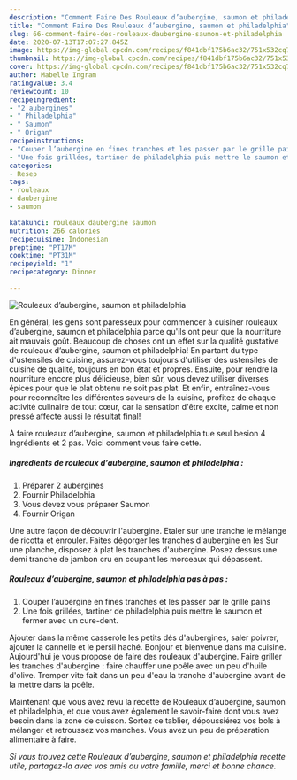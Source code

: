 ```yaml
---
description: "Comment Faire Des Rouleaux d’aubergine, saumon et philadelphia"
title: "Comment Faire Des Rouleaux d’aubergine, saumon et philadelphia"
slug: 66-comment-faire-des-rouleaux-daubergine-saumon-et-philadelphia
date: 2020-07-13T17:07:27.845Z
image: https://img-global.cpcdn.com/recipes/f841dbf175b6ac32/751x532cq70/rouleaux-daubergine-saumon-et-philadelphia-photo-principale-de-la-recette.jpg
thumbnail: https://img-global.cpcdn.com/recipes/f841dbf175b6ac32/751x532cq70/rouleaux-daubergine-saumon-et-philadelphia-photo-principale-de-la-recette.jpg
cover: https://img-global.cpcdn.com/recipes/f841dbf175b6ac32/751x532cq70/rouleaux-daubergine-saumon-et-philadelphia-photo-principale-de-la-recette.jpg
author: Mabelle Ingram
ratingvalue: 3.4
reviewcount: 10
recipeingredient:
- "2 aubergines"
- " Philadelphia"
- " Saumon"
- " Origan"
recipeinstructions:
- "Couper l’aubergine en fines tranches et les passer par le grille pains"
- "Une fois grillées, tartiner de philadelphia puis mettre le saumon et fermer avec un cure-dent."
categories:
- Resep
tags:
- rouleaux
- daubergine
- saumon

katakunci: rouleaux daubergine saumon 
nutrition: 266 calories
recipecuisine: Indonesian
preptime: "PT17M"
cooktime: "PT31M"
recipeyield: "1"
recipecategory: Dinner

---
```



![Rouleaux d’aubergine, saumon et philadelphia](https://img-global.cpcdn.com/recipes/f841dbf175b6ac32/751x532cq70/rouleaux-daubergine-saumon-et-philadelphia-photo-principale-de-la-recette.jpg)

En général, les gens sont paresseux pour commencer à cuisiner rouleaux d’aubergine, saumon et philadelphia parce qu'ils ont peur que la nourriture ait mauvais goût. Beaucoup de choses ont un effet sur la qualité gustative de rouleaux d’aubergine, saumon et philadelphia! En partant du type d'ustensiles de cuisine, assurez-vous toujours d'utiliser des ustensiles de cuisine de qualité, toujours en bon état et propres. Ensuite, pour rendre la nourriture encore plus délicieuse, bien sûr, vous devez utiliser diverses épices pour que le plat obtenu ne soit pas plat. Et enfin, entraînez-vous pour reconnaître les différentes saveurs de la cuisine, profitez de chaque activité culinaire de tout cœur, car la sensation d'être excité, calme et non pressé affecte aussi le résultat final!

<!--inarticleads1-->

À faire rouleaux d’aubergine, saumon et philadelphia tue seul besion 4 Ingrédients et 2 pas. Voici comment vous faire cette.

##### Ingrédients de rouleaux d’aubergine, saumon et philadelphia :

1. Préparer 2 aubergines
1. Fournir  Philadelphia
1. Vous devez vous préparer  Saumon
1. Fournir  Origan


Une autre façon de découvrir l&#39;aubergine. Etaler sur une tranche le mélange de ricotta et enrouler. Faites dégorger les tranches d&#39;aubergine en les Sur une planche, disposez à plat les tranches d&#39;aubergine. Posez dessus une demi tranche de jambon cru en coupant les morceaux qui dépassent. 

<!--inarticleads2-->

##### Rouleaux d’aubergine, saumon et philadelphia pas à pas :

1. Couper l’aubergine en fines tranches et les passer par le grille pains
1. Une fois grillées, tartiner de philadelphia puis mettre le saumon et fermer avec un cure-dent.


Ajouter dans la même casserole les petits dés d&#39;aubergines, saler poivrer, ajouter la cannelle et le persil haché. Bonjour et bienvenue dans ma cuisine. Aujourd&#39;hui je vous propose de faire des rouleaux d&#39;aubergine. Faire griller les tranches d&#39;aubergine : faire chauffer une poêle avec un peu d&#39;huile d&#39;olive. Tremper vite fait dans un peu d&#39;eau la tranche d&#39;aubergine avant de la mettre dans la poêle. 

<!--inarticleads1-->

<p>
Maintenant que vous avez revu la recette de Rouleaux d’aubergine, saumon et philadelphia, et que vous avez également le savoir-faire dont vous avez besoin dans la zone de cuisson. Sortez ce tablier, dépoussiérez vos bols à mélanger et retroussez vos manches. Vous avez un peu de préparation alimentaire à faire.
</p>

<p>
<i>Si vous trouvez cette Rouleaux d’aubergine, saumon et philadelphia recette utile, partagez-la avec vos amis ou votre famille, merci et bonne chance.</i>
</p>
